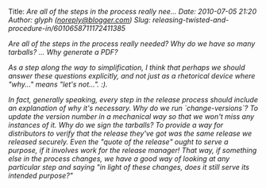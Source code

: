 Title: <em>Are all of the steps in the process really nee...
Date: 2010-07-05 21:20
Author: glyph (noreply@blogger.com)
Slug: releasing-twisted-and-procedure-in/6010658711172411385

*Are all of the steps in the process really needed? Why do we have so
many tarballs? ... Why generate a PDF?*  
  
As a step along the way to simplification, I think that perhaps we
should answer these questions explicitly, and not just as a rhetorical
device where "why..." means "let's not...". :).  
  
In fact, generally speaking, *every* step in the release process should
include an explanation of why it's necessary. Why do we run
\`change-versions\`? To update the version number in a mechanical way so
that we won't miss any instances of it. Why do we sign the tarballs? To
provide a way for distributors to verify that the release they've got
was the same release we released securely. Even the "quote of the
release" ought to serve a purpose, if it involves work for the release
manager! That way, if something else in the process changes, we have a
good way of looking at any particular step and saying "in light of these
changes, does it still serve its intended purpose?"

